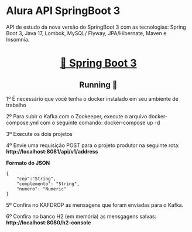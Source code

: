 <h1 align="left"><strong>Alura API SpringBoot 3</strong></h1>
<p align="left">API de estudo da nova versão do SpringBoot 3 com as tecnologias: Spring Boot 3, Java 17, Lombok, MySQL/ Flyway, JPA/Hibernate, Maven e Insomnia.</p>
<h1 align="center">
    <a href="https://kafka.apache.org/">🔗 Spring Boot 3</a>
</h1>

<h2 align="center"> 
	Running 🚀
</h2>
<p align="left">1º É necessário que você tenha o docker instalado em seu ambiente de trabalho</p>
<p align="left">2º Para subir o Kafka com o Zookeeper, execute o arquivo docker-compose.yml com o seguinte comando: docker-compose up -d </p>
<p align="left">3º Execute os dois projetos</p>
<p align="left">4º Envie uma requisição POST para o projeto produtor na seguinte rota: <strong> http://localhost:8081/api/v1/address </strong></p>

<p><strong>Formato do JSON</strong></p>

	{
		"cep":"String", 
		"complemento": "String",
		"numero": "Numeric"
	}

<p align="left">5º Confira no KAFDROP as mensagens que foram enviadas para o Kafka. </p>
<p align="left">6º Confira no banco H2 (em memória) as mensgagens salvas: <strong> http://localhost:8080/h2-console</strong></p>
